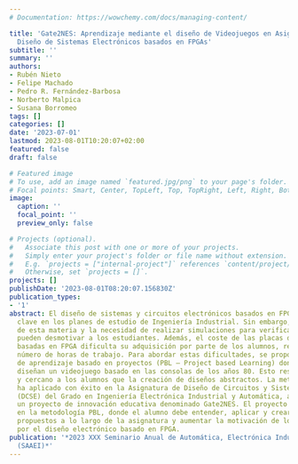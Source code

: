 ```yaml
---
# Documentation: https://wowchemy.com/docs/managing-content/

title: 'Gate2NES: Aprendizaje mediante el diseño de Videojuegos en Asignaturas de
  Diseño de Sistemas Electrónicos basados en FPGAs'
subtitle: ''
summary: ''
authors:
- Rubén Nieto
- Felipe Machado
- Pedro R. Fernández-Barbosa
- Norberto Malpica
- Susana Borromeo
tags: []
categories: []
date: '2023-07-01'
lastmod: 2023-08-01T10:20:07+02:00
featured: false
draft: false

# Featured image
# To use, add an image named `featured.jpg/png` to your page's folder.
# Focal points: Smart, Center, TopLeft, Top, TopRight, Left, Right, BottomLeft, Bottom, BottomRight.
image:
  caption: ''
  focal_point: ''
  preview_only: false

# Projects (optional).
#   Associate this post with one or more of your projects.
#   Simply enter your project's folder or file name without extension.
#   E.g. `projects = ["internal-project"]` references `content/project/deep-learning/index.md`.
#   Otherwise, set `projects = []`.
projects: []
publishDate: '2023-08-01T08:20:07.156830Z'
publication_types:
- '1'
abstract: El diseño de sistemas y circuitos electrónicos basados en FPGAs es una materia
  clave en los planes de estudio de Ingeniería Industrial. Sin embargo, la dificultad
  de esta materia y la necesidad de realizar simulaciones para verificar los diseños
  pueden desmotivar a los estudiantes. Además, el coste de las placas de desarrollo
  basadas en FPGA dificulta su adquisición por parte de los alumnos, reduciendo el
  número de horas de trabajo. Para abordar estas dificultades, se propone una metodología
  de aprendizaje basado en proyectos (PBL – Project based Learning) donde los estudiantes
  diseñan un videojuego basado en las consolas de los años 80. Esto resulta más motivador
  y cercano a los alumnos que la creación de diseños abstractos. La metodología se
  ha aplicado con éxito en la Asignatura de Diseño de Circuitos y Sistemas Electrónicos
  (DCSE) del Grado en Ingeniería Electrónica Industrial y Automática, a través de
  un proyecto de innovación educativa denominado Gate2NES. El proyecto se fundamenta
  en la metodología PBL, donde el alumno debe entender, aplicar y crear los componentes
  propuestos a lo largo de la asignatura y aumentar la motivación de los estudiantes
  por el diseño electrónico basado en FPGA.
publication: '*2023 XXX Seminario Anual de Automática, Electrónica Industrial e Instrumentación
  (SAAEI)*'
---
```

